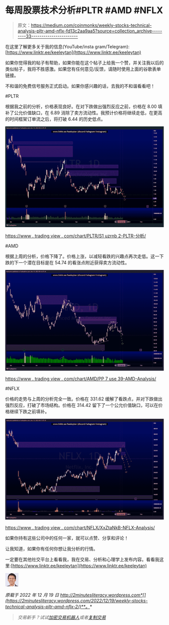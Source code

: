 # 每周股票技术分析#PLTR #AMD #NFLX

> 原文：<https://medium.com/coinmonks/weekly-stocks-technical-analysis-pltr-amd-nflx-fd13c2aa9aa5?source=collection_archive---------33----------------------->

在这里了解更多关于我的信息(YouTube/insta gram/Telegram):[https://www.linktr.ee/keeleytan](https://www.linktr.ee/keeleytan)

如果你觉得我的帖子有帮助，如果你能在这个帖子上给我一个赞，并关注我以后的类似帖子，我将不胜感激。如果您有任何意见/反馈，请随时使用上面的谷歌表单链接。

不和谐的免费信号服务正式启动。如果你感兴趣的话，去我的不和谐看看吧！

#PLTR

根据我之前的分析，价格表现良好。在对下跌做出强烈反应之前，价格在 8.00 填补了公允价值缺口，在 6.89 消除了卖方流动性。我预计价格将继续走低，在更高的时间框架订单流之后，将打破 6.44 的历史低点。

![](img/6e67fc6292c54697ff170c982cb58813.png)

[https://www . trading view . com/chart/PLTR/S1 uzrnb 2-PLTR-分析/](https://www.tradingview.com/chart/PLTR/s1uZrNB2-PLTR-Analysis/)

#AMD

根据上周的分析，价格下降了。价格上涨，以减轻看跌的兴趣点再次走低。这一下跌的下一个潜在目标是在 54.74 的看涨点附近获得卖方流动性。

![](img/125574d52aebf88e1192821799fccc5c.png)

[https://www . trading view . com/chart/AMD/PP 7 use 39-AMD-Analysis/](https://www.tradingview.com/chart/AMD/PP7uSE39-AMD-Analysis/)

#NFLX

价格的走势与上周的分析完全一致。价格在 331.62 缓解了看跌点，并对下跌做出强烈反应，打破了市场结构。价格在 314.42 留下了一个公允价值缺口，可以在价格继续下跌之前填补。

![](img/aceb1fc7a2f2db832c377db34a9202fa.png)

[https://www . trading view . com/chart/NFLX/XxZtaNkB-NFLX-Analysis/](https://www.tradingview.com/chart/NFLX/XxZtaNkB-NFLX-Analysis/)

如果你持有这些公司中的任何一家，就可以点赞、分享和评论！

让我知道，如果你有任何你想让我分析的行情。

一定要在其他社交平台上看看我，我在交易、分析和心理学上发布内容。看看我这里:[https://www.linktr.ee/keeleytan](https://www.linktr.ee/keeleytan)

![](img/78300725b0e2a5ce7a6be464f03f8a1e.png)

*原载于 2022 年 12 月 19 日 http://2minutesliteracy.wordpress.com*[](https://2minutesliteracy.wordpress.com/2022/12/19/weekly-stocks-technical-analysis-pltr-amd-nflx-2/)**。**

> *交易新手？试试[加密交易机器人](/coinmonks/crypto-trading-bot-c2ffce8acb2a)或者[复制交易](/coinmonks/top-10-crypto-copy-trading-platforms-for-beginners-d0c37c7d698c)*